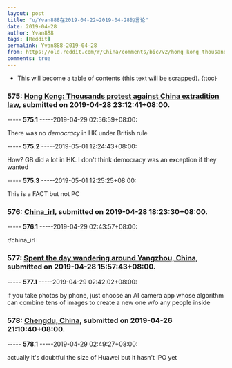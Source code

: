 ```yaml
---
layout: post
title: "u/Yvan888在2019-04-22~2019-04-28的言论"
date: 2019-04-28
author: Yvan888
tags: [Reddit]
permalink: Yvan888-2019-04-28
from: https://old.reddit.com/r/China/comments/bic7v2/hong_kong_thousands_protest_against_china/
comments: true
---
```


* This will become a table of contents (this text will be scrapped).
{:toc}

### 575: [Hong Kong: Thousands protest against China extradition law](https://old.reddit.com/r/China/comments/bic7v2/hong_kong_thousands_protest_against_china/), submitted on 2019-04-28 23:12:41+08:00.

----- __575.1__ -----2019-04-29 02:56:59+08:00:

There was no *democracy* in HK under British rule

----- __575.2__ -----2019-05-01 12:24:43+08:00:

How? GB did a lot in HK. I don't think democracy was an exception if they wanted

----- __575.3__ -----2019-05-01 12:25:25+08:00:

This is a FACT but not PC

### 576: [China_irl](https://old.reddit.com/r/furry_irl/comments/bi9vkb/china_irl/), submitted on 2019-04-28 18:23:30+08:00.

----- __576.1__ -----2019-04-29 02:43:57+08:00:

r/china_irl

### 577: [Spent the day wandering around Yangzhou, China](https://old.reddit.com/r/travel/comments/bi8zui/spent_the_day_wandering_around_yangzhou_china/), submitted on 2019-04-28 15:57:43+08:00.

----- __577.1__ -----2019-04-29 02:42:02+08:00:

if you take photos by phone, just choose an AI camera app whose algorithm can combine tens of images to create a new one w/o any people inside

### 578: [Chengdu, China](https://old.reddit.com/r/CityPorn/comments/bhm3gd/chengdu_china/), submitted on 2019-04-26 21:10:40+08:00.

----- __578.1__ -----2019-04-29 02:49:27+08:00:

actually it's doubtful the size of Huawei but it hasn't IPO yet

